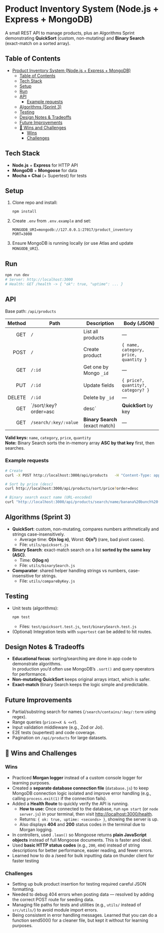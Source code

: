 # Product Inventory System (Node.js + Express + MongoDB)

A small REST API to manage products, plus an Algorithms Sprint demonstrating **QuickSort** (custom, non-mutating) and **Binary Search** (exact-match on a sorted array).

## Table of Contents
- [Product Inventory System (Node.js + Express + MongoDB)](#product-inventory-system-nodejs--express--mongodb)
  - [Table of Contents](#table-of-contents)
  - [Tech Stack](#tech-stack)
  - [Setup](#setup)
  - [Run](#run)
  - [API](#api)
    - [Example requests](#example-requests)
  - [Algorithms (Sprint 3)](#algorithms-sprint-3)
  - [Testing](#testing)
  - [Design Notes \& Tradeoffs](#design-notes--tradeoffs)
  - [Future Improvements](#future-improvements)
  - [📝 Wins and Challenges](#-wins-and-challenges)
    - [Wins](#wins)
    - [Challenges](#challenges)

## Tech Stack
- **Node.js** + **Express** for HTTP API  
- **MongoDB** + **Mongoose** for data  
- **Mocha + Chai** (+ Supertest) for tests

## Setup
1. Clone repo and install:
   ```bash
   npm install
   ```
2. Create `.env` from `.env.example` and set:
   ```
   MONGODB_URI=mongodb://127.0.0.1:27017/product_inventory
   PORT=3000
   ```
3. Ensure MongoDB is running locally (or use Atlas and update `MONGODB_URI`).

## Run
```bash
npm run dev
# Server: http://localhost:3000
# Health: GET /health -> { "ok": true, "uptime": ... }
```

## API
Base path: `/api/products`

| Method | Path                         | Description                          | Body (JSON)                                      |
|-------:|------------------------------|--------------------------------------|--------------------------------------------------|
| GET    | `/`                          | List all products                    | —                                                |
| POST   | `/`                          | Create product                       | `{ name, category, price, quantity }`            |
| GET    | `/:id`                       | Get one by Mongo `_id`               | —                                                |
| PUT    | `/:id`                       | Update fields                        | `{ price?, quantity?, category? }`               |
| DELETE | `/:id`                       | Delete by `_id`                      | —                                                |
| GET    | `/sort/:key?order=asc|desc` | **QuickSort** by key                 | —                                                |
| GET    | `/search/:key/:value`        | **Binary Search** (exact match)      | —                                                |

**Valid keys:** `name`, `category`, `price`, `quantity`  
**Note:** Binary Search sorts the in-memory array **ASC by that key** first, then searches.

### Example requests
```bash
# Create
curl -X POST http://localhost:3000/api/products   -H "Content-Type: application/json"   -d '{"name":"Banana Bunch (6)","category":"produce","price":2.49,"quantity":120}'

# Sort by price (desc)
curl http://localhost:3000/api/products/sort/price?order=desc

# Binary search exact name (URL-encoded)
curl "http://localhost:3000/api/products/search/name/banana%20bunch%20(6)"
```

## Algorithms (Sprint 3)
- **QuickSort**: custom, non-mutating, compares numbers arithmetically and strings case-insensitively.  
  - Average time: **O(n log n)**, Worst: **O(n²)** (rare, bad pivot cases).  
  - File: `utils/quicksort.js`
- **Binary Search**: exact-match search on a list **sorted by the same key (ASC)**.  
  - Time: **O(log n)**  
  - File: `utils/binarySearch.js`
- **Comparator**: shared helper handling strings vs numbers, case-insensitive for strings.  
  - File: `utils/compareByKey.js`

## Testing
- Unit tests (algorithms):
  ```bash
  npm test
  ```
  - Files: `test/quicksort.test.js`, `test/binarySearch.test.js`
- (Optional) Integration tests with `supertest` can be added to hit routes.

## Design Notes & Tradeoffs
- **Educational focus**: sorting/searching are done in app code to demonstrate algorithms.  
  In production you’d often use MongoDB’s `.sort()` and query operators for performance.
- **Non-mutating QuickSort** keeps original arrays intact, which is safer.
- **Exact-match** Binary Search keeps the logic simple and predictable.

## Future Improvements
- Partial/substring search for names (`/search/contains/:key/:term` using regex).
- Range queries (`price>=X & <=Y`).
- Input validation middleware (e.g., Zod or Joi).
- E2E tests (supertest) and code coverage.
- Pagination on `/api/products` for large datasets.

## 📝 Wins and Challenges

### Wins
- Practiced **Morgan logger** instead of a custom console logger for learning purposes.
- Created a **separate database connection file** (`database.js`) to keep MongoDB connection logic isolated and improve error handling (e.g., calling `process.exit(1)` if the connection fails).
- Added a **Health Route** to quickly verify the API is running.
  - **How to use:** Once connected to the database, run `npm start` (or `node server.js`) in your terminal, then visit [http://localhost:3000/health](http://localhost:3000/health).
  - Returns: `{ ok: true, uptime: <seconds> }`, showing the server is up.
  - Also displays **404** and **200** status codes in the terminal due to Morgan logging.
- In controllers, used `.lean()` so Mongoose returns **plain JavaScript objects** instead of full Mongoose documents. This is faster and ideal.
- Used **basic HTTP status codes** (e.g., `200`, `404`) instead of string descriptions for better performance, easier reading, and fewer errors.
- Learned how to do a /seed for bulk inputting data on thunder client for faster testing

### Challenges
- Setting up bulk product insertion for testing required careful JSON formatting.
- Needed to debug 404 errors when posting data — resolved by adding the correct POST route for seeding data.
- Managing file paths for tests and utilities (e.g., `utils/` instead of `src/utils/`) to avoid module import errors.
- Being consistent in error handling messages. Learned that you can do a function send500() for a cleaner file, but kept it without for learning purposes.